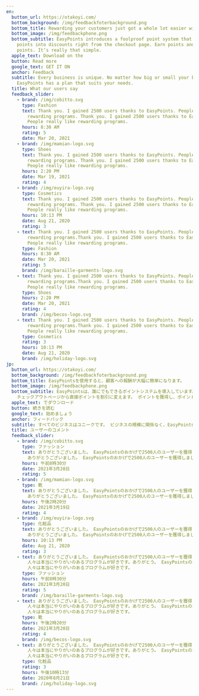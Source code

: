 ```yaml
---
en:
  button_url: https://otakoyi.com/
  bottom_background: /img/feedbackfoterbackground.png
  bottom_title: Rewarding your customers just got a whole lot easier with EasyPoints
  bottom_image: /img/feedbackphone.png
  bottom_subtitle: EasyPoints introduces a foolproof point system that  turns
    points into discounts right from the checkout page. Earn points and spend
    points. It’s really that simple.
  apple_text: Download on the
  button: Read more
  google_text: GET IT ON
  anchor: Feedback
  subtitle: Every business is unique. No matter how big or small your business is,
    EasyPoints has a plan that suits your needs.
  title: What our users say
  feedback_slider:
    - brand: /img/cobitto.svg
      type: Fashion
      text: Thank you. I gained 2500 users thanks to EasyPoints. People really like
        rewarding programs. Thank you. I gained 2500 users thanks to EasyPoints.
        People really like rewarding programs.
      hours: 8:30 AM
      rating: 5
      date: Mar 20, 2021
    - brand: /img/mamian-logo.svg
      type: Shoes
      text: Thank you. I gained 2500 users thanks to EasyPoints. People really like
        rewarding programs. Thank you. I gained 2500 users thanks to EasyPoints.
        People really like rewarding programs.
      hours: 2:20 PM
      date: Mar 19, 2021
      rating: 4
    - brand: /img/euyira-logo.svg
      type: Cosmetics
      text: Thank you. I gained 2500 users thanks to EasyPoints. People really like
        rewarding programs. Thank you. I gained 2500 users thanks to EasyPoints.
        People really like rewarding programs.
      hours: 10:13 PM
      date: Aug 21, 2020
      rating: 3
    - text: Thank you. I gained 2500 users thanks to EasyPoints. People really like
        rewarding programs.Thank you. I gained 2500 users thanks to EasyPoints.
        People really like rewarding programs.
      type: Fashion
      hours: 8:30 AM
      date: Mar 20, 2021
      rating: 5
      brand: /img/baraille-garments-logo.svg
    - text: Thank you. I gained 2500 users thanks to EasyPoints. People really like
        rewarding programs.Thank you. I gained 2500 users thanks to EasyPoints.
        People really like rewarding programs.
      type: Shoes
      hours: 2:20 PM
      date: Mar 20, 2021
      rating: 4
      brand: /img/becos-logo.svg
    - text: Thank you. I gained 2500 users thanks to EasyPoints. People really like
        rewarding programs.Thank you. I gained 2500 users thanks to EasyPoints.
        People really like rewarding programs.
      type: Cosmetics
      rating: 3
      hours: 10:13 PM
      date: Aug 21, 2020
      brand: /img/holiday-logo.svg
jp:
  button_url: https://otakoyi.com/
  bottom_background: /img/feedbackfoterbackground.png
  bottom_title: EasyPointsを使用すると、顧客への報酬が大幅に簡単になります。
  bottom_image: /img/feedbackphone.png
  bottom_subtitle: EasyPointsは、誰にでもできるポイントシステムを導入しています。
    チェックアウトページから直接ポイントを割引に変えます。 ポイントを獲得し、ポイントを使います。 とても簡単です。
  apple_text: でダウンロード
  button: 続きを読む
  google_text: 始めましょう
  anchor: フィードバック
  subtitle: すべてのビジネスはユニークです。 ビジネスの規模に関係なく、EasyPointsにはニーズに合ったプランがあります。
  title: ユーザーのコメント
  feedback_slider:
    - brand: /img/cobitto.svg
      type: ファッション
      text: ありがとうございました。 EasyPointsのおかげで2500人のユーザーを獲得しました。 人々は本当にやりがいのあるプログラムが好きです。
        ありがとうございました。 EasyPointsのおかげで2500人のユーザーを獲得しました。 人々は本当にやりがいのあるプログラムが好きです。
      hours: 午前8時30分
      date: 2021年3月20日
      rating: 5
    - brand: /img/mamian-logo.svg
      type: 靴
      text: ありがとうございました。 EasyPointsのおかげで2500人のユーザーを獲得しました。 人々は本当にやりがいのあるプログラムが好きです。
        ありがとうございました。 EasyPointsのおかげで2500人のユーザーを獲得しました。 人々は本当にやりがいのあるプログラムが好きです。
      hours: 午後2時20分
      date: 2021年3月19日
      rating: 4
    - brand: /img/euyira-logo.svg
      type: 化粧品
      text: ありがとうございました。 EasyPointsのおかげで2500人のユーザーを獲得しました。 人々は本当にやりがいのあるプログラムが好きです。
        ありがとうございました。 EasyPointsのおかげで2500人のユーザーを獲得しました。 人々は本当にやりがいのあるプログラムが好きです。
      hours: 10:13 PM
      date: Aug 21, 2020
      rating: 3
    - text: ありがとうございました。 EasyPointsのおかげで2500人のユーザーを獲得しました。
        人々は本当にやりがいのあるプログラムが好きです。ありがとう。 EasyPointsのおかげで2500人のユーザーを獲得しました。
        人々は本当にやりがいのあるプログラムが好きです。
      type: ファッション
      hours: 午前8時30分
      date: 2021年3月20日
      rating: 5
      brand: /img/baraille-garments-logo.svg
    - text: ありがとうございました。 EasyPointsのおかげで2500人のユーザーを獲得しました。
        人々は本当にやりがいのあるプログラムが好きです。ありがとう。 EasyPointsのおかげで2500人のユーザーを獲得しました。
        人々は本当にやりがいのあるプログラムが好きです。
      type: 靴
      hours: 午後2時20分
      date: 2021年3月20日
      rating: 4
      brand: /img/becos-logo.svg
    - text: ありがとうございました。 EasyPointsのおかげで2500人のユーザーを獲得しました。
        人々は本当にやりがいのあるプログラムが好きです。ありがとう。 EasyPointsのおかげで2500人のユーザーを獲得しました。
        人々は本当にやりがいのあるプログラムが好きです。
      type: 化粧品
      rating: 3
      hours: 午後10時13分
      date: 2020年8月21日
      brand: /img/holiday-logo.svg
---
```

